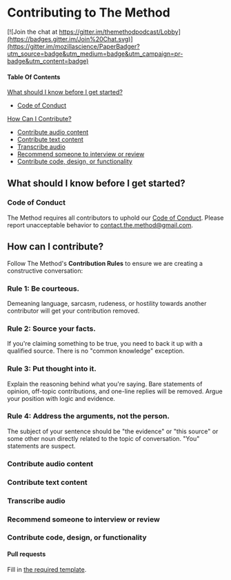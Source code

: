 # Contributing to The Method

[![Join the chat at https://gitter.im/themethodpodcast/Lobby](https://badges.gitter.im/Join%20Chat.svg)](https://gitter.im/mozillascience/PaperBadger?utm_source=badge&utm_medium=badge&utm_campaign=pr-badge&utm_content=badge)

#### Table Of Contents

[What should I know before I get started?](#what-should-i-know-before-i-get-started)
  * [Code of Conduct](#code-of-conduct)

[How Can I Contribute?](#how-can-i-contribute)
  * [Contribute audio content](#contribute-audio-content)
  * [Contribute text content](#contribute-text-content)
  * [Transcribe audio](#transcribe-audio)
  * [Recommend someone to interview or review](#recommend-someone-to-interview-or-review)
  * [Contribute code, design, or functionality](#contribute-code,-design,-or-functionality)

## What should I know before I get started?

### Code of Conduct

The Method requires all contributors to uphold our [Code of Conduct](CODE_OF_CONDUCT.md).
Please report unacceptable behavior to [contact.the.method@gmail.com](mailto:contact.the.method@gmail.com).

## How can I contribute?

Follow The Method's **Contribution Rules** to ensure we are creating a constructive conversation:

### Rule 1: **Be courteous.**
Demeaning language, sarcasm, rudeness, or hostility towards another contributor will get your contribution removed. 

### Rule 2: **Source your facts.**
If you're claiming something to be true, you need to back it up with a qualified source. There is no "common knowledge" exception.

### Rule 3: **Put thought into it.**
Explain the reasoning behind what you're saying. Bare statements of opinion, off-topic contributions, and one-line replies will be removed. Argue your position with logic and evidence.

### Rule 4: **Address the arguments, not the person.**
The subject of your sentence should be "the evidence" or "this source" or some other noun directly related to the topic of conversation. "You" statements are suspect.

### Contribute audio content

### Contribute text content

### Transcribe audio

### Recommend someone to interview or review

### Contribute code, design, or functionality

#### Pull requests

Fill in [the required template](PULL_REQUEST_TEMPLATE.md).
